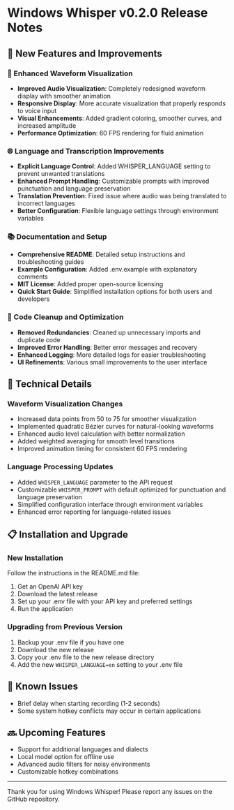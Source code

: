 # Windows Whisper v0.2.0 Release Notes

## 🎉 New Features and Improvements

### 🌊 Enhanced Waveform Visualization
- **Improved Audio Visualization**: Completely redesigned waveform display with smoother animation
- **Responsive Display**: More accurate visualization that properly responds to voice input
- **Visual Enhancements**: Added gradient coloring, smoother curves, and increased amplitude
- **Performance Optimization**: 60 FPS rendering for fluid animation

### 🌐 Language and Transcription Improvements
- **Explicit Language Control**: Added WHISPER_LANGUAGE setting to prevent unwanted translations
- **Enhanced Prompt Handling**: Customizable prompts with improved punctuation and language preservation
- **Translation Prevention**: Fixed issue where audio was being translated to incorrect languages
- **Better Configuration**: Flexible language settings through environment variables

### 📚 Documentation and Setup
- **Comprehensive README**: Detailed setup instructions and troubleshooting guides
- **Example Configuration**: Added .env.example with explanatory comments
- **MIT License**: Added proper open-source licensing
- **Quick Start Guide**: Simplified installation options for both users and developers

### 🧹 Code Cleanup and Optimization
- **Removed Redundancies**: Cleaned up unnecessary imports and duplicate code
- **Improved Error Handling**: Better error messages and recovery
- **Enhanced Logging**: More detailed logs for easier troubleshooting
- **UI Refinements**: Various small improvements to the user interface

## 🔧 Technical Details

### Waveform Visualization Changes
- Increased data points from 50 to 75 for smoother visualization
- Implemented quadratic Bézier curves for natural-looking waveforms
- Enhanced audio level calculation with better normalization
- Added weighted averaging for smooth level transitions
- Improved animation timing for consistent 60 FPS rendering

### Language Processing Updates
- Added `WHISPER_LANGUAGE` parameter to the API request
- Customizable `WHISPER_PROMPT` with default optimized for punctuation and language preservation
- Simplified configuration interface through environment variables
- Enhanced error reporting for language-related issues

## 📋 Installation and Upgrade

### New Installation
Follow the instructions in the README.md file:
1. Get an OpenAI API key
2. Download the latest release
3. Set up your .env file with your API key and preferred settings
4. Run the application

### Upgrading from Previous Version
1. Backup your .env file if you have one
2. Download the new release
3. Copy your .env file to the new release directory
4. Add the new `WHISPER_LANGUAGE=en` setting to your .env file

## 🐞 Known Issues
- Brief delay when starting recording (1-2 seconds)
- Some system hotkey conflicts may occur in certain applications

## 🔜 Upcoming Features
- Support for additional languages and dialects
- Local model option for offline use
- Advanced audio filters for noisy environments
- Customizable hotkey combinations

---

Thank you for using Windows Whisper! Please report any issues on the GitHub repository. 